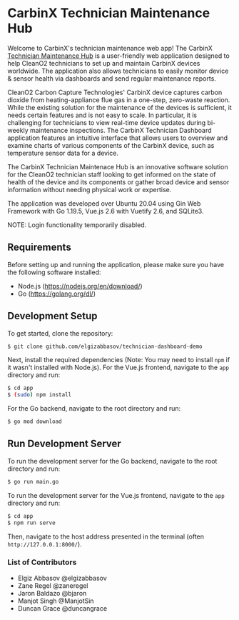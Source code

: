 # CarbinX Technician Maintenance Hub
Welcome to CarbinX's technician maintenance web app!
The CarbinX [Technician Maintenance Hub](https://technician-dashboard-demo.vercel.app/) is a user-friendly web application designed to help CleanO2 technicians to set up and maintain CarbinX devices worldwide. The application also allows technicians to easily monitor device & sensor health via dashboards and send regular maintenance reports.

CleanO2 Carbon Capture Technologies' CarbinX device captures carbon dioxide from heating-appliance flue gas in a one-step, zero-waste reaction. While the existing solution for the maintenance of the devices is sufficient, it needs certain features and is not easy to scale. In particular, it is challenging for technicians to view real-time device updates during bi-weekly maintenance inspections. The CarbinX Technician Dashboard application features an intuitive interface that allows users to overview and examine charts of various components of the CarbinX device, such as temperature sensor data for a device. 

The CarbinX Technician Maintenace Hub is an innovative software solution for the CleanO2 technician staff looking to get informed on the state of health of the device and its components or gather broad device and sensor information without needing physical work or expertise.

The application was developed over Ubuntu 20.04 using Gin Web Framework with Go 1.19.5, Vue.js 2.6 with Vuetify 2.6, and SQLite3.

NOTE: Login functionality temporarily disabled.

## Requirements
Before setting up and running the application, please make sure you have the following software installed:
- Node.js (https://nodejs.org/en/download/)
- Go (https://golang.org/dl/)

## Development Setup
To get started, clone the repository:

```sh
$ git clone github.com/elgizabbasov/technician-dashboard-demo
```

Next, install the required dependencies (Note: You may need to install `npm` if it wasn't installed with Node.js). For the Vue.js frontend, navigate to the `app` directory and run:

```sh
$ cd app
$ (sudo) npm install
```

For the Go backend, navigate to the root directory and run:

```sh
$ go mod download
```

## Run Development Server
To run the development server for the Go backend, navigate to the root directory and run:

```sh
$ go run main.go
```

To run the development server for the Vue.js frontend, navigate to the `app` directory and run:

```sh
$ cd app
$ npm run serve
```

Then, navigate to the host address presented in the terminal (often `http://127.0.0.1:8000/`).

### List of Contributors
- Elgiz Abbasov @elgizabbasov
- Zane Regel @zaneregel
- Jaron Baldazo @bjaron
- Manjot Singh @ManjotSin
- Duncan Grace @duncangrace
